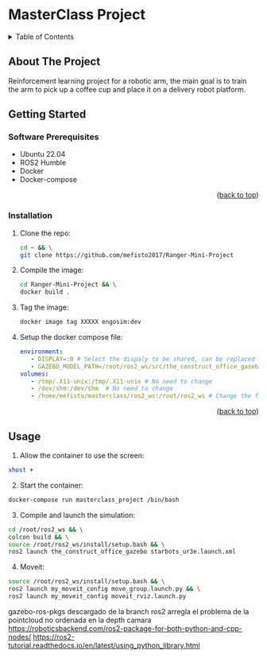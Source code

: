 # MasterClass Project

<a name="readme-top"></a>

<!-- TABLE OF CONTENTS -->
<details>
  <summary>Table of Contents</summary>
  <ol>
    <li>
      <a href="#about-the-project">About The Project</a>
    </li>
    <li>
      <a href="#getting-started">Getting Started</a>
      <ul>
        <li><a href="#software-prerequisites">Software Prerequisites</a></li>
        <li><a href="#hardware-prerequisites">Hardware Prerequisites</a></li>
        <li><a href="#installation">Installation</a></li>
      </ul>
    </li>
    <li><a href="#usage">Usage</a></li>
    <li><a href="#update">Update</a></li>
  </ol>
</details>


## About The Project
Reinforcement learning project for a robotic arm, the main goal is to train the arm to pick up a coffee cup and place it
on a delivery robot platform. 


<!-- GETTING STARTED -->
## Getting Started

### Software Prerequisites
* Ubuntu 22.04
* ROS2 Humble
* Docker
* Docker-compose


<p align="right">(<a href="#readme-top">back to top</a>)</p>

<!-- INSTALLATION -->
### Installation
1. Clone the repo:
   ```sh
   cd ~ && \
   git clone https://github.com/mefisto2017/Ranger-Mini-Project
   ```
2. Compile the image:
   ```sh
   cd Ranger-Mini-Project && \
   docker build .
   ```
3. Tag the image:
   ```sh
   docker image tag XXXXX engosim:dev
   ```
4. Setup the docker compose file:
   ```yaml
   environment:
      - DISPLAY=:0 # Select the dispaly to be shared, can be replaced by $DISPLAY
      - GAZEBO_MODEL_PATH=/root/ros2_ws/src/the_construct_office_gazebo/models:/root/ros2_ws/src/the_construct_office_gazebo/barista_ros2/barista_description:/root/ros2_ws/src/ur_arm:$${GAZEBO_MODEL_PATH} # No need to change
   volumes:
      - /tmp/.X11-unix:/tmp/.X11-unix # No need to change
      - /dev/shm:/dev/shm  # No need to change
      - /home/mefisto/masterclass/ros2_ws:/root/ros2_ws # Change the first part to your ros2_ws path
   ```
     
<p align="right">(<a href="#readme-top">back to top</a>)</p>


<!-- USAGE -->
## Usage
1. Allow the container to use the screen:
```sh
xhost +
```
2. Start the container:
```sh
docker-compose run masterclass_project /bin/bash
```
3. Compile and launch the simulation:
```sh
cd /root/ros2_ws && \
colcon build && \
source /root/ros2_ws/install/setup.bash && \
ros2 launch the_construct_office_gazebo starbots_ur3e.launch.xml
```
4. Moveit:
```sh
source /root/ros2_ws/install/setup.bash && \
ros2 launch my_moveit_config move_group.launch.py && \
ros2 launch my_moveit_config moveit_rviz.launch.py
```

gazebo-ros-pkgs descargado de la branch ros2 arregla el problema de la pointcloud no ordenada en la depth camara
https://roboticsbackend.com/ros2-package-for-both-python-and-cpp-nodes/
https://ros2-tutorial.readthedocs.io/en/latest/using_python_library.html